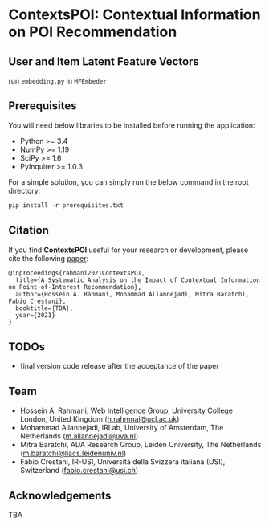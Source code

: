 # ContextsPOI: Contextual Information on POI Recommendation


## User and Item Latent Feature Vectors
run `embedding.py` in `MFEmbeder`

## Prerequisites

You will need below libraries to be installed before running the application:

- Python >= 3.4
- NumPy >= 1.19
- SciPy >= 1.6
- PyInquirer >= 1.0.3

For a simple solution, you can simply run the below command in the root directory:

```python
pip install -r prerequisites.txt
```

## Citation
If you find **ContextsPOI** useful for your research or development, please cite the following [paper](https://arxiv.org/):

```
@inproceedings{rahmani2021ContextsPOI,
  title={A Systematic Analysis on the Impact of Contextual Information on Point-of-Interest Recommendation},
  author={Hossein A. Rahmani, Mohammad Aliannejadi, Mitra Baratchi, Fabio Crestani},
  booktitle={TBA},
  year={2021}
}
```

## TODOs
- final version code release after the acceptance of the paper


## Team
* Hossein A. Rahmani, Web Intelligence Group, University College London, United Kingdom (h.rahmnai@ucl.ac.uk)
* Mohammad Aliannejadi, IRLab, University of Amsterdam, The Netherlands (m.aliannejadi@uva.nl)
* Mitra Baratchi, ADA Research Group, Leiden University, The Netherlands (m.baratchi@liacs.leidenuniv.nl)
* Fabio Crestani, IR-USI, Università della Svizzera italiana (USI), Switzerland (fabio.crestani@usi.ch)

## Acknowledgements
TBA
